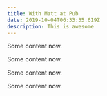 ```yaml
---
title: With Matt at Pub
date: 2019-10-04T06:33:35.619Z
description: This is awesome
---
```

Some content now.



Some content now.



Some content now.



Some content now.
